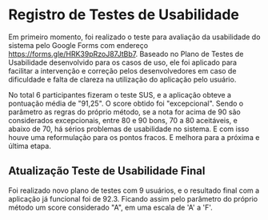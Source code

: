 # Registro de Testes de Usabilidade

Em primeiro momento, foi realizado o teste para avaliação da usabilidade do sistema pelo Google Forms com endereço https://forms.gle/HRK39pRzoJ87JtBb7. Baseado no Plano de Testes de Usabilidade desenvolvido para os casos de uso, ele foi aplicado para facilitar a intervenção e correção pelos desenvolvedores em caso de dificuldade e falta de clareza na utilização do aplicação pelo usuário.

No total 6 participantes fizeram o teste SUS, e a aplicação obteve a pontuação média de "91,25". O score obtido foi "excepcional". Sendo o parâmetro as regras do próprio método, se a nota for acima de 90 são considerados excepcionais, entre 80 e 90 bons, 70 a 80 aceitáveis, e abaixo de 70, há sérios problemas de usabilidade no sistema. E com isso houve uma reformulação para os pontos fracos. E melhora para a próxima e última etapa.

## Atualização Teste de Usabilidade Final

Foi realizado novo plano de testes com 9 usuários, e o resultado final com a aplicação já funcional foi de 92.3. Ficando assim pelo parãmetro do próprio método um score considerado "A", em uma escala de 'A' a 'F'.
